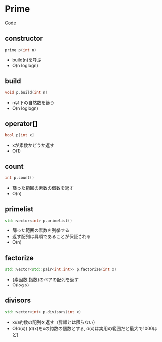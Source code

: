 # Prime
[Code](../../src/math/prime.h)
## constructor
```cpp
prime p(int n)
```
* build(n)を呼ぶ
* O(n loglogn)
## build
```cpp
void p.build(int n)
```
* n以下の自然数を篩う
* O(n loglogn)
## operator[]
```cpp
bool p[int x]
```
* xが素数かどうか返す
* O(1)
## count
```cpp
int p.count()
```
* 篩った範囲の素数の個数を返す
* O(n)
## primelist
```cpp
std::vector<int> p.primelist()
```
* 篩った範囲の素数を列挙する
* 返す配列は昇順であることが保証される
* O(n)
## factorize
```cpp
std::vector<std::pair<int,int>> p.factorize(int x)
```
* {素因数,指数}のペアの配列を返す
* O(log x)
## divisors
```cpp
std::vector<int> p.divisors(int x)
```
* xの約数の配列を返す（昇順とは限らない）
* O(σ(x)) (σ(x)をxの約数の個数とする, σ(x)は実用の範囲だと最大で1000ほど)
